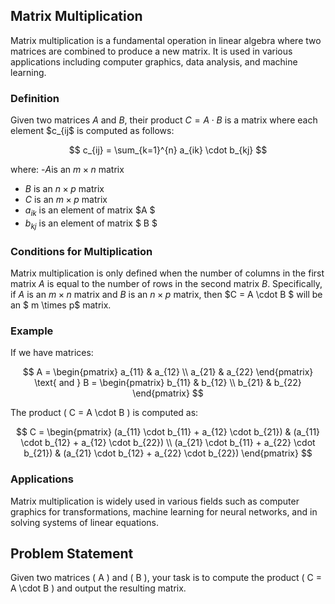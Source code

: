 ## Matrix Multiplication

Matrix multiplication is a fundamental operation in linear algebra where two matrices are combined to produce a new matrix. It is used in various applications including computer graphics, data analysis, and machine learning.

### Definition
Given two matrices $A$ and $B$, their product $C = A \cdot B$ is a matrix where each element $c_{ij$ is computed as follows:

$$
c_{ij} = \sum_{k=1}^{n} a_{ik} \cdot b_{kj}
$$

where:
-$A$is an $m \times n$ matrix
- $B$ is an $n \times p$ matrix
- $C$ is an $m \times p$ matrix
- $a_{ik}$ is an element of matrix $A $
- $b_{kj}$ is an element of matrix $ B $

### Conditions for Multiplication
Matrix multiplication is only defined when the number of columns in the first matrix $A$ is equal to the number of rows in the second matrix $B$. Specifically, if $A$ is an $m \times n$ matrix and $B$ is an $n \times p$ matrix, then $C = A \cdot B $ will be an $ m \times p$ matrix.

### Example
If we have matrices:

$$
A = \begin{pmatrix}
a_{11} & a_{12} \\
a_{21} & a_{22}
\end{pmatrix}
\text{ and }
B = \begin{pmatrix}
b_{11} & b_{12} \\
b_{21} & b_{22}
\end{pmatrix}
$$

The product \( C = A \cdot B \) is computed as:

$$
C = \begin{pmatrix}
(a_{11} \cdot b_{11} + a_{12} \cdot b_{21}) & (a_{11} \cdot b_{12} + a_{12} \cdot b_{22}) \\
(a_{21} \cdot b_{11} + a_{22} \cdot b_{21}) & (a_{21} \cdot b_{12} + a_{22} \cdot b_{22})
\end{pmatrix}
$$

### Applications
Matrix multiplication is widely used in various fields such as computer graphics for transformations, machine learning for neural networks, and in solving systems of linear equations.

## Problem Statement

Given two matrices \( A \) and \( B \), your task is to compute the product \( C = A \cdot B \) and output the resulting matrix.

